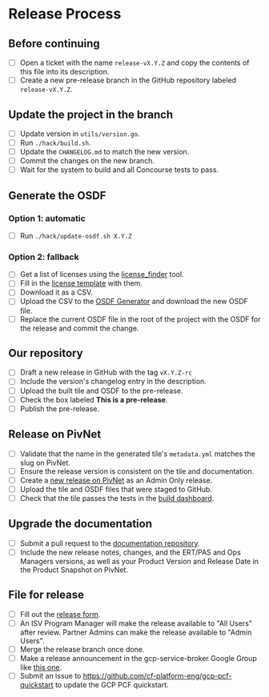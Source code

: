 # Release Process

## Before continuing

- [ ] Open a ticket with the name `release-vX.Y.Z` and copy the contents of this file into its description.
- [ ] Create a new pre-release branch in the GitHub repository labeled `release-vX.Y.Z`.

## Update the project in the branch

- [ ] Update version in `utils/version.go`.
- [ ] Run `./hack/build.sh`.
- [ ] Update the `CHANGELOG.md` to match the new version.
- [ ] Commit the changes on the new branch.
- [ ] Wait for the system to build and all Concourse tests to pass.

## Generate the OSDF

### Option 1: automatic

- [ ] Run `./hack/update-osdf.sh X.Y.Z`

### Option 2: fallback

- [ ] Get a list of licenses using the [license_finder](https://github.com/pivotal-legacy/LicenseFinder) tool.
- [ ] Fill in the [license template](https://docs.google.com/spreadsheets/d/1gqS1jwmpSIEdgTadQXhkbQqhm1hO3qOU1-AWwIYQqnw/edit#gid=0) with them.
- [ ] Download it as a CSV.
- [ ] Upload the CSV to the [OSDF Generator](http://osdf-generator.cfapps.io/static/index.html) and download the new OSDF file.
- [ ] Replace the current OSDF file in the root of the project with the OSDF for the release and commit the change.

## Our repository

- [ ] Draft a new release in GitHub with the tag `vX.Y.Z-rc`
- [ ] Include the version's changelog entry in the description.
- [ ] Upload the built tile and OSDF to the pre-release.
- [ ] Check the box labeled **This is a pre-release**.
- [ ] Publish the pre-release.

## Release on PivNet

- [ ] Validate that the name in the generated tile's `metadata.yml` matches the slug on PivNet.
- [ ] Ensure the release version is consistent on the tile and documentation.
- [ ] Create a [new release on PivNet](network.pivotal.io) as an Admin Only release.
- [ ] Upload the tile and OSDF files that were staged to GitHub.
- [ ] Check that the tile passes the tests in the [build dashboard](https://tile-dashboard.cfapps.io/tiles/gcp-service-broker).

## Upgrade the documentation

- [ ] Submit a pull request to the [documentation repository](https://github.com/pivotal-cf/docs-google/tree/master/docs-content).
- [ ] Include the new release notes, changes, and the ERT/PAS and Ops Managers versions, as well as your Product Version and Release Date in the Product Snapshot on PivNet.

## File for release

- [ ] Fill out the [release form](https://docs.google.com/forms/d/e/1FAIpQLSctLGMU8iOuwq6NqDYI65aMhJ7widDQGo9SawDG0b8TFfq7Ag/viewform).
- [ ] An ISV Program Manager will make the release available to "All Users" after review. Partner Admins can make the release available to "Admin Users".
- [ ] Merge the release branch once done.
- [ ] Make a release announcement in the gcp-service-broker Google Group like [this one](https://groups.google.com/forum/#!topic/gcp-service-broker/7Ae9D2B1AzE).
- [ ] Submit an issue to https://github.com/cf-platform-eng/gcp-pcf-quickstart to update the GCP PCF quickstart.
